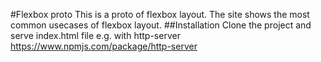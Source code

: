 #Flexbox proto
This is a proto of flexbox layout. The site shows the most common usecases of flexbox layout.
##Installation
Clone the project and serve index.html file e.g. with http-server https://www.npmjs.com/package/http-server
